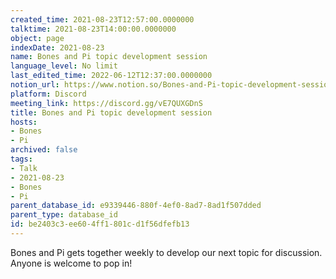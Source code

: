```yaml
---
created_time: 2021-08-23T12:57:00.0000000
talktime: 2021-08-23T14:00:00.0000000
object: page
indexDate: 2021-08-23
name: Bones and Pi topic development session
language_level: No limit
last_edited_time: 2022-06-12T12:37:00.0000000
notion_url: https://www.notion.so/Bones-and-Pi-topic-development-session-be2403c3ee604ff1801cd1f56dfefb13
platform: Discord
meeting_link: https://discord.gg/vE7QUXGDnS
title: Bones and Pi topic development session
hosts:
- Bones
- Pi
archived: false
tags:
- Talk
- 2021-08-23
- Bones
- Pi
parent_database_id: e9339446-880f-4ef0-8ad7-8ad1f507dded
parent_type: database_id
id: be2403c3-ee60-4ff1-801c-d1f56dfefb13
---
```


Bones and Pi gets together weekly to develop our next topic for discussion.
Anyone is welcome to pop in!











